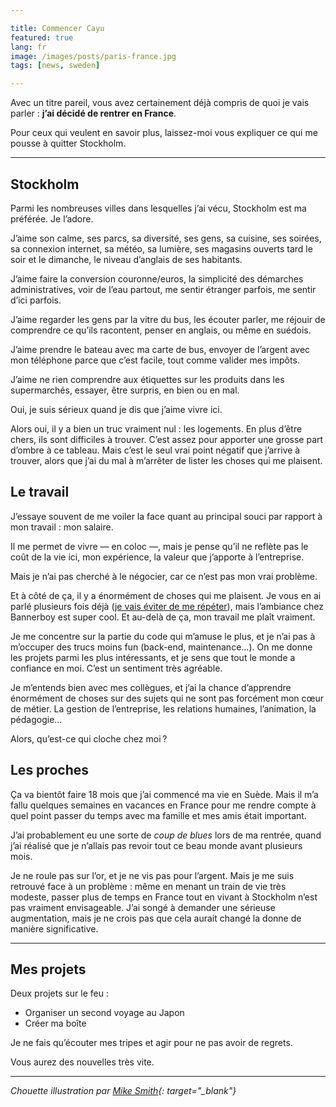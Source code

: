 ```yaml
---

title: Commencer Cayu
featured: true
lang: fr
image: /images/posts/paris-france.jpg
tags: [news, sweden]

---
```


Avec un titre pareil, vous avez certainement déjà compris de quoi je vais parler : **j’ai décidé de rentrer en France**.

Pour ceux qui veulent en savoir plus, laissez-moi vous expliquer ce qui me pousse à quitter Stockholm.

____

## Stockholm

Parmi les nombreuses villes dans lesquelles j’ai vécu, Stockholm est ma préférée. Je l’adore.

J’aime son calme, ses parcs, sa diversité, ses gens, sa cuisine, ses soirées, sa connexion internet, sa météo, sa lumière, ses magasins ouverts tard le soir et le dimanche, le niveau d’anglais de ses habitants.

J’aime faire la conversion couronne/euros, la simplicité des démarches administratives, voir de l’eau partout, me sentir étranger parfois, me sentir d’ici parfois.

J’aime regarder les gens par la vitre du bus, les écouter parler, me réjouir de comprendre ce qu’ils racontent, penser en anglais, ou même en suédois.

J’aime prendre le bateau avec ma carte de bus, envoyer de l’argent avec mon téléphone parce que c’est facile, tout comme valider mes impôts.

J’aime ne rien comprendre aux étiquettes sur les produits dans les supermarchés, essayer, être surpris, en bien ou en mal.

Oui, je suis sérieux quand je dis que j’aime vivre ici.

Alors oui, il y a bien un truc vraiment nul : les logements. En plus d’être chers, ils sont difficiles à trouver. C’est assez pour apporter une grosse part d’ombre à ce tableau. Mais c’est le seul vrai point négatif que j’arrive à trouver, alors que j’ai du mal à m’arrêter de lister les choses qui me plaisent.

## Le travail

J’essaye souvent de me voiler la face quant au principal souci par rapport à mon travail : mon salaire. 

Il me permet de vivre — en coloc —, mais je pense qu’il ne reflète pas le coût de la vie ici, mon expérience, la valeur que j’apporte à l’entreprise. 

Mais je n’ai pas cherché à le négocier, car ce n’est pas mon vrai problème.

Et à côté de ça, il y a énormément de choses qui me plaisent. Je vous en ai parlé plusieurs fois déjà ([je vais éviter de me répéter](http://axelrock.fr/6-mois-en-suede/)), mais l’ambiance chez Bannerboy est super cool. Et au-delà de ça, mon travail me plaît vraiment.

Je me concentre sur la partie du code qui m’amuse le plus, et je n’ai pas à m’occuper des trucs moins fun (back-end, maintenance...). On me donne les projets parmi les plus intéressants, et je sens que tout le monde a confiance en moi. C’est un sentiment très agréable.

Je m’entends bien avec mes collègues, et j’ai la chance d’apprendre énormément de choses sur des sujets qui ne sont pas forcément mon cœur de métier. La gestion de l’entreprise, les relations humaines, l’animation, la pédagogie...

Alors, qu’est-ce qui cloche chez moi ?

## Les proches

Ça va bientôt faire 18 mois que j’ai commencé ma vie en Suède. Mais il m’a fallu quelques semaines en vacances en France pour me rendre compte à quel point passer du temps avec ma famille et mes amis était important.

J’ai probablement eu une sorte de *coup de blues* lors de ma rentrée, quand j’ai réalisé que je n’allais pas revoir tout ce beau monde avant plusieurs mois.

Je ne roule pas sur l’or, et je ne vis pas pour l’argent. Mais je me suis retrouvé face à un problème : même en menant un train de vie très modeste, passer plus de temps en France tout en vivant à Stockholm n’est pas vraiment envisageable. J’ai songé à demander une sérieuse augmentation, mais je ne crois pas que cela aurait changé la donne de manière significative.

____

## Mes projets

Deux projets sur le feu :

- Organiser un second voyage au Japon
- Créer ma boîte

Je ne fais qu’écouter mes tripes et agir pour ne pas avoir de regrets.

Vous aurez des nouvelles très vite.

___

*Chouette illustration par [Mike Smith](https://dribbble.com/shots/1261538-Keep-the-change-ya-filthy-animal){: target="_blank"}*